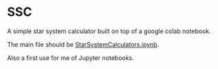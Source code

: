 # SSC
A simple star system calculator built on top of a google colab notebook.

The main file should be [StarSystemCalculators.ipynb](./StarSystemCalculators.ipynb).

Also a first use for me of Jupyter notebooks.
